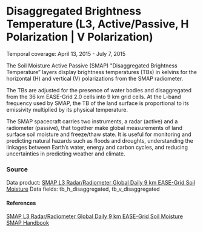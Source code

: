 # Disaggregated Brightness Temperature (L3, Active/Passive, H Polarization | V Polarization)
Temporal coverage:  April 13, 2015 - July 7, 2015

The Soil Moisture Active Passive (SMAP) "Disaggregated Brightness Temperature” layers display brightness temperatures (TBs) in kelvins for the horizontal (H) and vertical (V) polarizations from the SMAP radiometer.

The TBs are adjusted for the presence of water bodies and disaggregated from the 36 km EASE-Grid 2.0 cells into 9 km grid cells. At the L-band frequency used by SMAP, the TB of the land surface is proportional to its emissivity multiplied by its physical temperature.

The SMAP spacecraft carries two instruments, a radar (active) and a radiometer (passive), that together make global measurements of land surface soil moisture and freeze/thaw state. It is useful for monitoring and predicting natural hazards such as floods and droughts, understanding the linkages between Earth’s water, energy and carbon cycles, and reducing uncertainties in predicting weather and climate.

### Source
Data product: [SMAP L3 Radar/Radiometer Global Daily 9 km EASE-Grid Soil Moisture](http://nsidc.org/data/spl3smap/)
Data fields: tb_h_disaggregated, tb_v_disaggregated
#### References
[SMAP L3 Radar/Radiometer Global Daily 9 km EASE-Grid Soil Moisture](http://nsidc.org/data/spl3smap/)
[SMAP Handbook](https://smap.jpl.nasa.gov/files/smap2/SMAP_Handbook_FINAL_1_JULY_2014_Web.pdf)
